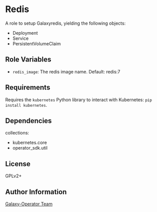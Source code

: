 Redis
=====

A role to setup Galaxyredis, yielding the following objects:

* Deployment
* Service
* PersistentVolumeClaim

Role Variables
--------------

* `redis_image`: The redis image name. Default: redis:7

Requirements
------------

Requires the `kubernetes` Python library to interact with Kubernetes: `pip install kubernetes`.

Dependencies
------------

collections:

  - kubernetes.core
  - operator_sdk.util

License
-------

GPLv2+

Author Information
------------------

[Galaxy-Operator Team](https://github.com/ansible/galaxy-operator)
